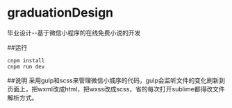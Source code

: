 # graduationDesign
毕业设计--基于微信小程序的在线免费小说的开发

##运行
```
cnpm install
cnpm run dev 
```

##说明
采用gulp和scss来管理微信小城序的代码，gulp会监听文件的变化刷新到页面上，把wxml改成html，把wxss改成scss，省的每次打开sublime都得改文件解析方式。